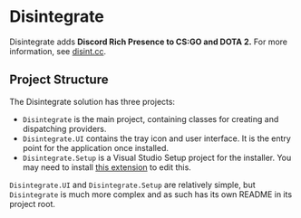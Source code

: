 # Disintegrate
Disintegrate adds **Discord Rich Presence to CS:GO and DOTA 2.** For more
information, see [disint.cc](disint.cc).

## Project Structure
The Disintegrate solution has three projects:
  - `Disintegrate` is the main project, containing classes for creating and
    dispatching providers.
  - `Disintegrate.UI` contains the tray icon and user interface. It is the
    entry point for the application once installed.
  - `Disintegrate.Setup` is a Visual Studio Setup project for the installer.
    You may need to install [this extension](https://marketplace.visualstudio.com/items?itemName=VisualStudioProductTeam.MicrosoftVisualStudio2017InstallerProjects) to edit this.
    
`Disintegrate.UI` and `Disintegrate.Setup` are relatively simple, but `Disintegrate` is much more complex and as such has its own README in its project root.